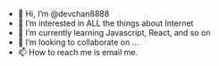- 👋 Hi, I’m @devchan8888
- 👀 I’m interested in ALL the things about Internet
- 🌱 I’m currently learning Javascript, React, and so on
- 💞️ I’m looking to collaborate on ...
- 📫 How to reach me is email me.

<!---
devchan8888/devchan8888 is a ✨ special ✨ repository because its `README.md` (this file) appears on your GitHub profile.
You can click the Preview link to take a look at your changes.
--->
